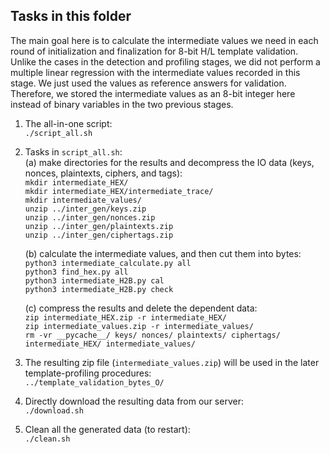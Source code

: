 ## Tasks in this folder

The main goal here is to calculate the intermediate values we need in each round of initialization and finalization for 8-bit H/L template validation. Unlike the cases in the detection and profiling stages, we did not perform a multiple linear regression with the intermediate values recorded in this stage. We just used the values as reference answers for validation. Therefore, we stored the intermediate values as an 8-bit integer here instead of binary variables in the two previous stages.

1. The all-in-one script:  
	`./script_all.sh`  

2. Tasks in `script_all.sh`:  
	(a) make directories for the results and decompress the IO data (keys, nonces, plaintexts, ciphers, and tags):  
		`mkdir intermediate_HEX/`  
		`mkdir intermediate_HEX/intermediate_trace/`  
		`mkdir intermediate_values/`  
		`unzip ../inter_gen/keys.zip`  
		`unzip ../inter_gen/nonces.zip`  
		`unzip ../inter_gen/plaintexts.zip`  
		`unzip ../inter_gen/ciphertags.zip`  

	(b) calculate the intermediate values, and then cut them into bytes:  
		`python3 intermediate_calculate.py all`  
		`python3 find_hex.py all`  
		`python3 intermediate_H2B.py cal`  
		`python3 intermediate_H2B.py check`  

	(c) compress the results and delete the dependent data:  
		`zip intermediate_HEX.zip -r intermediate_HEX/`  
		`zip intermediate_values.zip -r intermediate_values/`  
		`rm -vr __pycache__/ keys/ nonces/ plaintexts/ ciphertags/ intermediate_HEX/ intermediate_values/`  

3. The resulting zip file (`intermediate_values.zip`) will be used in the later template-profiling procedures:  
	`../template_validation_bytes_O/`  

4. Directly download the resulting data from our server:  
	`./download.sh`  

5. Clean all the generated data (to restart):  
	`./clean.sh`  

 
